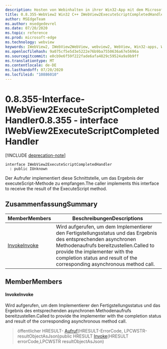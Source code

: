 ```yaml
---
description: Hosten von Webinhalten in ihrer Win32-App mit dem Microsoft Edge WebView2-Steuerelement
title: 0.8.355-WebView2 Win32 C++ IWebView2ExecuteScriptCompletedHandler
author: MSEdgeTeam
ms.author: msedgedevrel
ms.date: 07/20/2020
ms.topic: reference
ms.prod: microsoft-edge
ms.technology: webview
keywords: IWebView2, IWebView2WebView, webview2, WebView, Win32-apps, Win32, Edge
ms.openlocfilehash: 9a075cf5e5d3e5222e76b9ba7550636a67e5696a
ms.sourcegitcommit: e0cb9e6f59f222fade6afa4829c59524a9a9b9ff
ms.translationtype: MT
ms.contentlocale: de-DE
ms.lasthandoff: 07/20/2020
ms.locfileid: "10886010"
---
```

# <span data-ttu-id="f1599-104">0.8.355-Interface-IWebView2ExecuteScriptCompletedHandler</span><span class="sxs-lookup"><span data-stu-id="f1599-104">0.8.355 - interface IWebView2ExecuteScriptCompletedHandler</span></span> 

[!INCLUDE [deprecation-note](../../includes/deprecation-note.md)]

```
interface IWebView2ExecuteScriptCompletedHandler
  : public IUnknown
```

<span data-ttu-id="f1599-105">Der Aufrufer implementiert diese Schnittstelle, um das Ergebnis der executeScript-Methode zu empfangen.</span><span class="sxs-lookup"><span data-stu-id="f1599-105">The caller implements this interface to receive the result of the ExecuteScript method.</span></span>

## <span data-ttu-id="f1599-106">Zusammenfassung</span><span class="sxs-lookup"><span data-stu-id="f1599-106">Summary</span></span>

 <span data-ttu-id="f1599-107">Member</span><span class="sxs-lookup"><span data-stu-id="f1599-107">Members</span></span>                        | <span data-ttu-id="f1599-108">Beschreibungen</span><span class="sxs-lookup"><span data-stu-id="f1599-108">Descriptions</span></span>
--------------------------------|---------------------------------------------
[<span data-ttu-id="f1599-109">Invoke</span><span class="sxs-lookup"><span data-stu-id="f1599-109">Invoke</span></span>](#invoke) | <span data-ttu-id="f1599-110">Wird aufgerufen, um dem Implementierer den Fertigstellungsstatus und das Ergebnis des entsprechenden asynchronen Methodenaufrufs bereitzustellen.</span><span class="sxs-lookup"><span data-stu-id="f1599-110">Called to provide the implementer with the completion status and result of the corresponding asynchronous method call.</span></span>

## <span data-ttu-id="f1599-111">Member</span><span class="sxs-lookup"><span data-stu-id="f1599-111">Members</span></span>

#### <span data-ttu-id="f1599-112">Invoke</span><span class="sxs-lookup"><span data-stu-id="f1599-112">Invoke</span></span> 

<span data-ttu-id="f1599-113">Wird aufgerufen, um dem Implementierer den Fertigstellungsstatus und das Ergebnis des entsprechenden asynchronen Methodenaufrufs bereitzustellen.</span><span class="sxs-lookup"><span data-stu-id="f1599-113">Called to provide the implementer with the completion status and result of the corresponding asynchronous method call.</span></span>

> <span data-ttu-id="f1599-114">öffentlicher HRESULT- [Aufruf](#invoke)(HRESULT-ErrorCode, LPCWSTR-resultObjectAsJson)</span><span class="sxs-lookup"><span data-stu-id="f1599-114">public HRESULT [Invoke](#invoke)(HRESULT errorCode,LPCWSTR resultObjectAsJson)</span></span>

